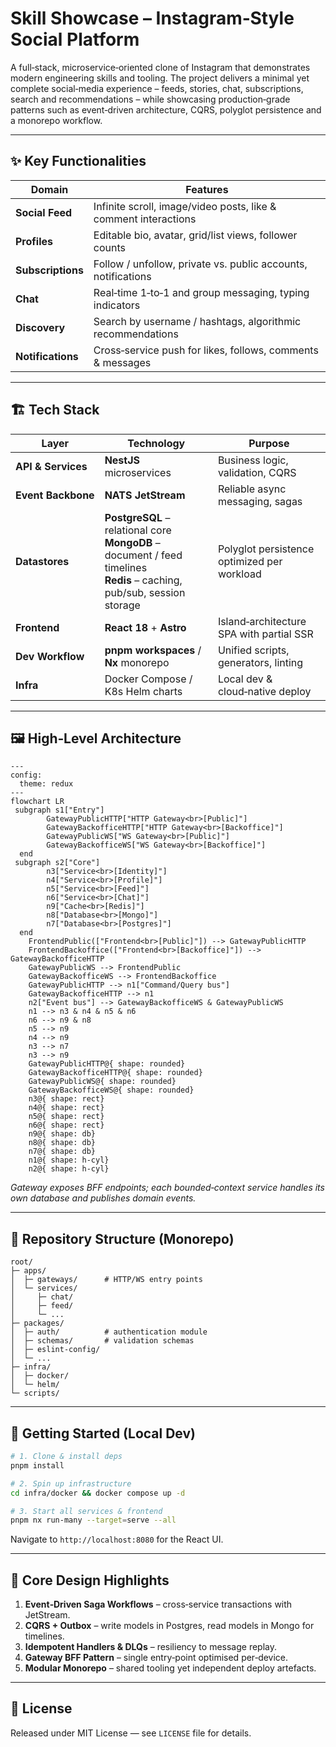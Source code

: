 # Skill Showcase – Instagram‑Style Social Platform

A full‑stack, microservice‑oriented clone of Instagram that demonstrates modern engineering skills and tooling. The project delivers a minimal yet complete social‑media experience – feeds, stories, chat, subscriptions, search and recommendations – while showcasing production‑grade patterns such as event‑driven architecture, CQRS, polyglot persistence and a monorepo workflow.

---

## ✨ Key Functionalities

| Domain            | Features                                                        |
| ----------------- | --------------------------------------------------------------- |
| **Social Feed**   | Infinite scroll, image/video posts, like & comment interactions |
| **Profiles**      | Editable bio, avatar, grid/list views, follower counts          |
| **Subscriptions** | Follow / unfollow, private vs. public accounts, notifications   |
| **Chat**          | Real‑time 1‑to‑1 and group messaging, typing indicators         |
| **Discovery**     | Search by username / hashtags, algorithmic recommendations      |
| **Notifications** | Cross‑service push for likes, follows, comments & messages      |

---

## 🏗️ Tech Stack

| Layer              | Technology                                                                                                                       | Purpose                                     |
| ------------------ | -------------------------------------------------------------------------------------------------------------------------------- | ------------------------------------------- |
| **API & Services** | **NestJS** microservices                                                                                                         | Business logic, validation, CQRS            |
| **Event Backbone** | **NATS JetStream**                                                                                                               | Reliable async messaging, sagas             |
| **Datastores**     | **PostgreSQL** – relational core <br> **MongoDB** – document / feed timelines <br> **Redis** – caching, pub/sub, session storage | Polyglot persistence optimized per workload |
| **Frontend**       | **React 18** + **Astro**                                                                                                         | Island‑architecture SPA with partial SSR    |
| **Dev Workflow**   | **pnpm workspaces** / **Nx** monorepo                                                                                            | Unified scripts, generators, linting        |
| **Infra**          | Docker Compose / K8s Helm charts                                                                                                 | Local dev & cloud‑native deploy             |

---

## 🖼️ High‑Level Architecture

```mermaid
---
config:
  theme: redux
---
flowchart LR
 subgraph s1["Entry"]
        GatewayPublicHTTP["HTTP Gateway<br>[Public]"]
        GatewayBackofficeHTTP["HTTP Gateway<br>[Backoffice]"]
        GatewayPublicWS["WS Gateway<br>[Public]"]
        GatewayBackofficeWS["WS Gateway<br>[Backoffice]"]
  end
 subgraph s2["Core"]
        n3["Service<br>[Identity]"]
        n4["Service<br>[Profile]"]
        n5["Service<br>[Feed]"]
        n6["Service<br>[Chat]"]
        n9["Cache<br>[Redis]"]
        n8["Database<br>[Mongo]"]
        n7["Database<br>[Postgres]"]
  end
    FrontendPublic(["Frontend<br>[Public]"]) --> GatewayPublicHTTP
    FrontendBackoffice(["Frontend<br>[Backoffice]"]) --> GatewayBackofficeHTTP
    GatewayPublicWS --> FrontendPublic
    GatewayBackofficeWS --> FrontendBackoffice
    GatewayPublicHTTP --> n1["Command/Query bus"]
    GatewayBackofficeHTTP --> n1
    n2["Event bus"] --> GatewayBackofficeWS & GatewayPublicWS
    n1 --> n3 & n4 & n5 & n6
    n6 --> n9 & n8
    n5 --> n9
    n4 --> n9
    n3 --> n7
    n3 --> n9
    GatewayPublicHTTP@{ shape: rounded}
    GatewayBackofficeHTTP@{ shape: rounded}
    GatewayPublicWS@{ shape: rounded}
    GatewayBackofficeWS@{ shape: rounded}
    n3@{ shape: rect}
    n4@{ shape: rect}
    n5@{ shape: rect}
    n6@{ shape: rect}
    n9@{ shape: db}
    n8@{ shape: db}
    n7@{ shape: db}
    n1@{ shape: h-cyl}
    n2@{ shape: h-cyl}

```

*Gateway exposes BFF endpoints; each bounded‑context service handles its own database and publishes domain events.*

---

## 📁 Repository Structure (Monorepo)

```
root/
├─ apps/
│  ├─ gateways/      # HTTP/WS entry points
│  └─ services/
│     ├─ chat/
│     ├─ feed/
│     └─ ...
├─ packages/
│  ├─ auth/          # authentication module
│  ├─ schemas/       # validation schemas
│  ├─ eslint-config/
│  └─ ...
├─ infra/
│  ├─ docker/
│  └─ helm/
└─ scripts/
```

---

## 🚀 Getting Started (Local Dev)

```bash
# 1. Clone & install deps
pnpm install

# 2. Spin up infrastructure
cd infra/docker && docker compose up -d

# 3. Start all services & frontend
pnpm nx run-many --target=serve --all
```

Navigate to `http://localhost:8080` for the React UI.

---

## 🧩 Core Design Highlights

1. **Event‑Driven Saga Workflows** – cross‑service transactions with JetStream.
2. **CQRS + Outbox** – write models in Postgres, read models in Mongo for timelines.
3. **Idempotent Handlers & DLQs** – resiliency to message replay.
4. **Gateway BFF Pattern** – single entry‑point optimised per‑device.
5. **Modular Monorepo** – shared tooling yet independent deploy artefacts.

---

## 📝 License

Released under MIT License — see `LICENSE` file for details.
